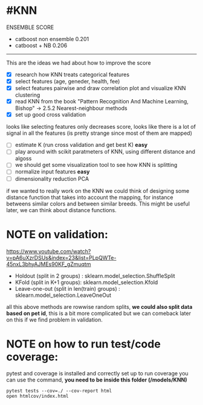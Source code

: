 #KNN
====

ENSEMBLE SCORE 

- catboost non ensemble 0.201
- catboost + NB 0.206

__________________________________________________________

This are the ideas we had about how to improve the score
- [x] research how KNN treats categorical features
- [X] select features (age, geneder, health, fee)
- [X] select features pairwise and draw correlation plot and visualize KNN clustering
- [x] read KNN from the book "Pattern Recognition And Machine Learning, Bishop" -> 2.5.2 Nearest-neighbour methods
- [X] set up good cross validation

looks like selecting features only decreases score, looks like there is a lot of signal in all the features (is pretty strange since most of them are mapped)

- [ ] estimate K (run cross validation and get best K) **easy**
- [ ] play around with scikit paratmeters of KNN, using different distance and algoss
- [ ] we should get some visualization tool to see how KNN is splitting
- [ ] normalize input features **easy**
- [ ] dimensionality reduction PCA

if we wanted to really work on the KNN we could think of designing some distance function that takes into account the mapping, for instance betweens similar colors and between similar breeds. This might be useful later, we can think about distance functions.

NOTE on validation:
====

https://www.youtube.com/watch?v=pA6uXzrDSUs&index=23&list=PLpQWTe-45nxL3bhyAJMEs90KF_gZmuqtm
- Holdout (split in 2 groups) : sklearn.model_selection.ShuffleSplit
- KFold (split in K+1 groups): sklearn.model_selection.Kfold
- Leave-one-out (split in len(train) groups) : sklearn.model_selection.LeaveOneOut

all this above methods are rowwise random splits, **we could also split data based on pet id**, this is a bit more complicated but we can comeback later on this if we find problem in validation.

NOTE on how to run test/code coverage:
====

pytest and coverage is installed and correctly set up
to run coverage you can use the command, **you need to be inside this folder (/models/KNN)**

```
pytest tests --cov=./ --cov-report html
open htmlcov/index.html
```


